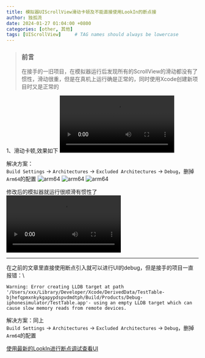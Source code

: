 ```yaml
---
title: 模拟器UIScrollView滑动卡顿及不能直接使用LookIn的断点接
author: 独孤流
date: 2024-01-27 01:04:00 +0800
categories: [other, 其他]
tags: [UIScrollView]     # TAG names should always be lowercase
---
```


> ### 前言
> 在接手的一旧项目，在模拟器运行后发现所有的ScrollView的滑动都没有了惯性，滑动很重，但是在真机上运行确是正常的，同时使用Xcode创建新项目时又是正常的

1、滑动卡顿,效果如下
![滑动卡顿](/assets/img/other/other-scroll1.mp4)

解决方案：\
`Build Settings` -> `Architectures` -> `Excluded Architectures` -> `Debug`，删掉`Arm64`的配置
![arm64](/assets/img/other/other-other_scroll_arm64_1.png)
![arm64](/assets/img/other/other-other_scroll_arm64_2.png)
![arm64](/assets/img/other/other-other_scroll_arm64_3.png)

修改后的模拟器就运行很顺滑有惯性了
![滑动卡顿](/assets/img/other/other-scroll2.mp4)

----
在之前的文章里直接使用断点引入就可以进行UI的debug，但是接手的项目一直报错：\
```
Warning: Error creating LLDB target at path '/Users/xxx/Library/Developer/Xcode/DerivedData/TestTable-bjhefqpmxnkykgapypdspvdmdtph/Build/Products/Debug-iphonesimulator/TestTable.app'- using an empty LLDB target which can cause slow memory reads from remote devices.
```
解决方案：同上\
`Build Settings` -> `Architectures` -> `Excluded Architectures` -> `Debug`，删掉`Arm64`的配置

[使用最新的LookIn进行断点调试查看UI](https://www.jianshu.com/p/3ee8960c1ffb)